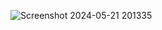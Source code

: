 ![Screenshot 2024-05-21 201335](https://github.com/SHAZZAD-BS1572/learn_playwright/assets/167750866/176ee662-89ac-41d5-a3cc-adcf3f60dc4d)
